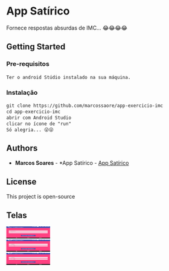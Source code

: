 # App Satírico

Fornece respostas absurdas de IMC... 😂😂😂😂

## Getting Started

### Pre-requisitos

```
Ter o android Stúdio instalado na sua máquina.
```

### Instalação

```
git clone https://github.com/marcossaore/app-exercicio-imc
cd app-exercicio-imc
abrir com Android Studio
clicar no ícone de "run"
Só alegria... 😜😜
```

## Authors

* **Marcos Soares** - *App Satírico - [App Satírico](https://github.com/marcossaore/app-exercicio-imc)

## License

This project is open-source

## Telas

<img src="demo-imgs/1.png" width="116px" height="32px"/><br/>
<img src="demo-imgs/2.png" width="116px" height="32px"/><br/>
<img src="demo-imgs/2.png" width="116px" height="32px"/><br/>